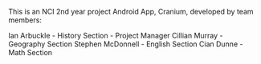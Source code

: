 This is an NCI 2nd year project Android App, Cranium, developed by team members:

Ian Arbuckle - History Section - Project Manager
Cillian Murray - Geography Section
Stephen McDonnell - English Section
Cian Dunne - Math Section
